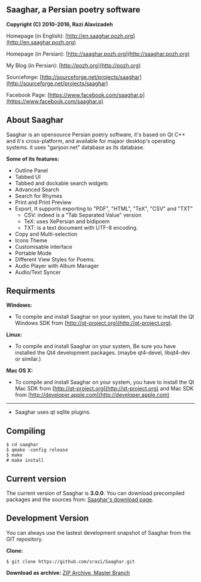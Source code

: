 Saaghar, a Persian poetry software
----------------------------------------------------------------------------------------
**Copyright (C) 2010-2016, Razi Alavizadeh**

Homepage (in English): [http://en.saaghar.pozh.org](http://en.saaghar.pozh.org)

Homepage (in Persian): [http://saaghar.pozh.org](http://saaghar.pozh.org)

My Blog (in Persian): [http://pozh.org](http://pozh.org)

Sourceforge: [http://sourceforge.net/projects/saaghar](http://sourceforge.net/projects/saaghar)

Facebook Page: [https://www.facebook.com/saaghar.p](https://www.facebook.com/saaghar.p)

About Saaghar
----------------------------------------------------------------------------------------
Saaghar is an opensource Persian poetry software, it's based on Qt C++ and it's cross-platform, and available for majaor desktop's operating systems. it  uses "ganjoor.net" database as its database.

**Some of its features:**
* Outline Panel
* Tabbed UI
* Tabbed and dockable search widgets
* Advanced Search
* Search for Rhymes
* Print and Print Preview
* Export, It supports exporting to "PDF", "HTML", "TeX", "CSV" and "TXT"
  * CSV: indeed is a "Tab Separated Value" version
  * TeX: uses XePersian and bidipoem
  * TXT: is a text document with UTF-8 encoding.
* Copy and Multi-selection
* Icons Theme
* Customisable interface
* Portable Mode
* Different View Styles for Poems.
* Audio Player with Album Manager
* Audio/Text Syncer

Requirments
----------------------------------------------------------------------------------------
**Windows:**
* To compile and install Saaghar on your system, you have to install the Qt Windows SDK from [http://qt-project.org](http://qt-project.org).

**Linux:**
* To compile and install Saaghar on your system, Be sure you have installed the Qt4 development packages. (maybe qt4-devel, libqt4-dev or similar.)

**Mac OS X:**
* To compile and install Saaghar on your system, you have to install the Qt Mac SDK from [http://qt-project.org](http://qt-project.org) and Mac SDK from
[http://developer.apple.com](http://developer.apple.com)

--------------------------------------
* Saaghar uses qt sqlite plugins.

Compiling
----------------------------------------------------------------------------------------
    $ cd saaghar
    $ qmake -config release
    $ make
    # make install

Current version
----------------------------------------------------------------------------------------
The current version of Saaghar is **3.0.0**. You can download precompiled packages
and the sources from: [Saaghar's download page](http://pozh.org/saaghar/download).

Development Version
----------------------------------------------------------------------------------------
You can always use the lastest development snapshot of Saaghar from the GIT repository.

**Clone:**

    $ git clone https://github.com/srazi/Saaghar.git

**Download as archive:** [ZIP Archive, Master Branch](https://github.com/srazi/Saaghar/archive/master.zip)
